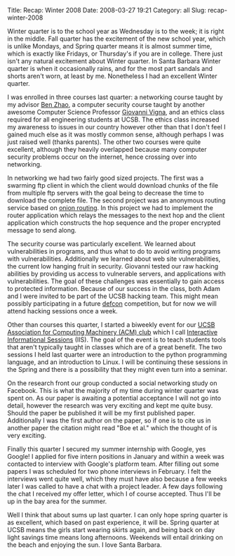 Title: Recap: Winter 2008
Date: 2008-03-27 19:21
Category: all
Slug: recap-winter-2008

Winter quarter is to the school year as Wednesday is to the week; it is
right in the middle. Fall quarter has the excitement of the new school
year, which is unlike Mondays, and Spring quarter means it is almost
summer time, which is exactly like Fridays, or Thursday's if you are in
college. There just isn't any natural excitement about Winter quarter.
In Santa Barbara Winter quarter is when it occasionally rains, and for
the most part sandals and shorts aren't worn, at least by me.
Nonetheless I had an excellent Winter quarter.

I was enrolled in three courses last quarter: a networking course taught
by my advisor [Ben Zhao][], a computer security course taught by another
awesome Computer Science Professor [Giovanni Vigna][], and an ethics
class required for all engineering students at UCSB. The ethics class
increased my awareness to issues in our country however other than that
I don't feel I gained much else as it was mostly common sense, although
perhaps I was just raised well (thanks parents). The other two courses
were quite excellent, although they heavily overlapped because many
computer security problems occur on the internet, hence crossing over
into networking.

In networking we had two fairly good sized projects. The first was a
swarming ftp client in which the client would download chunks of the
file from multiple ftp servers with the goal being to decrease the time
to download the complete file. The second project was an anonymous
routing service based on [onion routing][]. In this project we had to
implement the router application which relays the messages to the next
hop and the client application which constructs the hop sequence and the
proper encrypted message to send along.

The security course was particularly excellent. We learned about
vulnerabilities in programs, and thus what to do to avoid writing
programs with vulnerabilities. Additionally we learned about web site
vulnerabilities, the current low hanging fruit in security. Giovanni
tested our raw hacking abilities by providing us access to vulnerable
servers, and applications with vulnerabilities. The goal of these
challenges was essentially to gain access to protected information.
Because of our success in the class, both Adam and I were invited to be
part of the UCSB hacking team. This might mean possibly participating in
a future [defcon][] competition, but for now we will attend hacking
sessions once a week.

Other than courses this quarter, I started a biweekly event for our
[UCSB Association for Computing Machinery (ACM) club][] which I call
[Interactive Informational Sessions][] (IIS). The goal of the event is
to teach students tools that aren't typically taught in classes which
are of a great benefit. The two sessions I held last quarter were an
introduction to the python programming language, and an introduction to
Linux. I will be continuing these sessions in the Spring and there is a
possibility that they might even turn into a seminar.

On the research front our group conducted a social networking study on
Facebook. This is what the majority of my time during winter quarter was
spent on. As our paper is awaiting a potential acceptance I will not go
into detail, however the research was very exciting and kept me quite
busy. Should the paper be published it will be my first published paper.
Additionally I was the first author on the paper, so if one is to cite
us in another paper the citation might read "Boe et al." which the
thought of is very exciting.

Finally this quarter I secured my summer internship with Google, yes
Google! I applied for five intern positions in January and within a week
was contacted to interview with Google's platform team. After filling
out some papers I was scheduled for two phone interviews in February. I
felt the interviews went quite well, which they must have also because a
few weeks later I was called to have a chat with a project leader. A few
days following the chat I received my offer letter, which I of course
accepted. Thus I'll be up in the bay area for the summer.

Well I think that about sums up last quarter. I can only hope spring
quarter is as excellent, which based on past experience, it will be.
Spring quarter at UCSB means the girls start wearing skirts again, and
being back on day light savings time means long afternoons. Weekends
will entail drinking on the beach and enjoying the sun. I love Santa
Barbara.

  [Ben Zhao]: http://www.cs.ucsb.edu/~ravenben/
  [Giovanni Vigna]: http://www.cs.ucsb.edu/~vigna/
  [onion routing]: http://en.wikipedia.org/wiki/Onion_routing
  [defcon]: https://www.defcon.org/
  [UCSB Association for Computing Machinery (ACM) club]: http://www.acmucsb.com/
  [Interactive Informational Sessions]: http://cs.ucsb.edu/~bboe/static/iis
